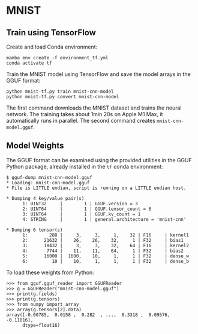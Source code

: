 # MNIST

## Train using TensorFlow

Create and load Conda environment:

    mamba env create -f environment_tf.yml
    conda activate tf

Train the MNIST model using TensorFlow and save the model arrays in the GGUF
format:

    python mnist-tf.py train mnist-cnn-model
    python mnist-tf.py convert mnist-cnn-model

The first command downloads the MNIST dataset and trains the neural network.
The training takes about 1min 20s on Apple M1 Max, it automatically runs in
parallel. The second command creates `mnist-cnn-model.gguf`.

## Model Weights

The GGUF format can be examined using the provided utilities in the GGUF Python
package, already installed in the `tf` conda environment:

    $ gguf-dump mnist-cnn-model.gguf
    * Loading: mnist-cnn-model.gguf
    * File is LITTLE endian, script is running on a LITTLE endian host.

    * Dumping 4 key/value pair(s)
          1: UINT32     |        1 | GGUF.version = 3
          2: UINT64     |        1 | GGUF.tensor_count = 6
          3: UINT64     |        1 | GGUF.kv_count = 1
          4: STRING     |        1 | general.architecture = 'mnist-cnn'

    * Dumping 6 tensor(s)
          1:        288 |     3,     3,     1,    32 | F16     | kernel1
          2:      21632 |    26,    26,    32,     1 | F32     | bias1
          3:      18432 |     3,     3,    32,    64 | F16     | kernel2
          4:       7744 |    11,    11,    64,     1 | F32     | bias2
          5:      16000 |  1600,    10,     1,     1 | F32     | dense_w
          6:         10 |    10,     1,     1,     1 | F32     | dense_b

To load these weights from Python:

    >>> from gguf.gguf_reader import GGUFReader
    >>> g = GGUFReader("mnist-cnn-model.gguf")
    >>> print(g.fields)
    >>> print(g.tensors)
    >>> from numpy import array
    >>> array(g.tensors[2].data)
    array([-0.00785,  0.0158 ,  0.282  , ...,  0.3318 ,  0.09576, -0.11816],
          dtype=float16)

